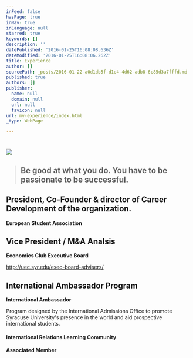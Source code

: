 ```yaml
---
inFeed: false
hasPage: true
inNav: true
inLanguage: null
starred: true
keywords: []
description: ''
datePublished: '2016-01-25T16:08:08.636Z'
dateModified: '2016-01-25T16:08:06.262Z'
title: Experience
author: []
sourcePath: _posts/2016-01-22-a0d1db5f-d1e4-4d62-adb8-6c85d3a7fffd.md
published: true
authors: []
publisher:
  name: null
  domain: null
  url: null
  favicon: null
url: my-experience/index.html
_type: WebPage

---
```

# 

## ![](https://s3-us-west-2.amazonaws.com/the-grid-img/p/97d6e4ef83514a0d4dd692f8b022944a6f40c05c.jpg)

> ## Be good at what you do. You have to be passionate to be successful.

## President, Co-Founder & director of Career Development of the organization. 

**European Student Association**

## 

## Vice President / M&A Analsis

**Economics Club Executive Board**

http://uec.syr.edu/exec-board-advisers/

## 

## International Ambassador Program

**International Ambassador**

Program designed by the International Admissions Office to promote Syracuse University's presence in the world and aid prospective international students.

#### International Relations Learning Community

**Associated Member**